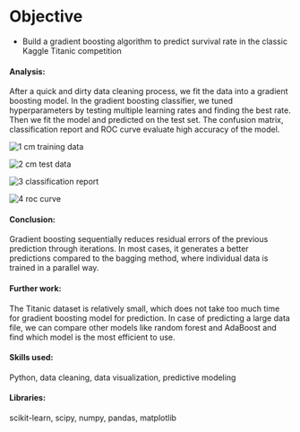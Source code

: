 # Objective
- Build a gradient boosting algorithm to predict survival rate in the classic Kaggle Titanic competition



#### Analysis:
After a quick and dirty data cleaning process, we fit the data into a gradient boosting model.
In the gradient boosting classifier, we tuned hyperparameters by testing multiple learning rates and finding the best rate.
Then we fit the model and predicted on the test set.
The confusion matrix, classification report and ROC curve evaluate high accuracy of the model.

![1 cm training data](https://user-images.githubusercontent.com/36130927/121260444-5b1d9800-c87f-11eb-960d-89550350f9f4.png)


![2 cm test data](https://user-images.githubusercontent.com/36130927/121260460-62dd3c80-c87f-11eb-8fd8-393a7045b022.png)


![3 classification report](https://user-images.githubusercontent.com/36130927/121260470-653f9680-c87f-11eb-8656-a3142b0f941e.png)


![4 roc curve](https://user-images.githubusercontent.com/36130927/121260486-696bb400-c87f-11eb-8261-b4cc264aac62.png)



#### Conclusion:
Gradient boosting sequentially reduces residual errors of the previous prediction through iterations.
In most cases, it generates a better predictions compared to the bagging method, where individual data is trained in a parallel way.



#### Further work:
The Titanic dataset is relatively small, which does not take too much time for gradient boosting model for prediction.
In case of predicting a large data file, we can compare other models like random forest and AdaBoost and find which model is the most efficient to use.


#### Skills used:
Python, data cleaning, data visualization, predictive modeling


#### Libraries:
scikit-learn, scipy, numpy, pandas, matplotlib
